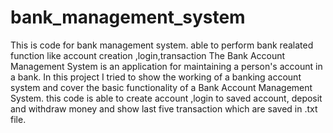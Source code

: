 # bank_management_system
This is code for bank management system. able to perform bank realated function like account creation ,login,transaction
The Bank Account Management System is an application for maintaining a person's account in a bank. 
In this project I tried to show the working of a banking account system and cover the basic functionality of a Bank Account Management System. 
this code is able to create account ,login to saved account, deposit and withdraw money and show last five transaction which are saved in .txt file.
